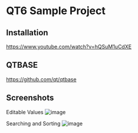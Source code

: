 # QT6 Sample Project

## Installation
https://www.youtube.com/watch?v=hQSuM1uCdXE

## QTBASE
https://github.com/qt/qtbase

## Screenshots

Editable Values
![image](https://user-images.githubusercontent.com/54783062/171267248-6dd75a4e-ebab-4488-92a0-49b54a31483b.png)

Searching and Sorting
![image](https://user-images.githubusercontent.com/54783062/171267194-239f2a46-4fd8-4b72-b87a-f23a92514f69.png)
